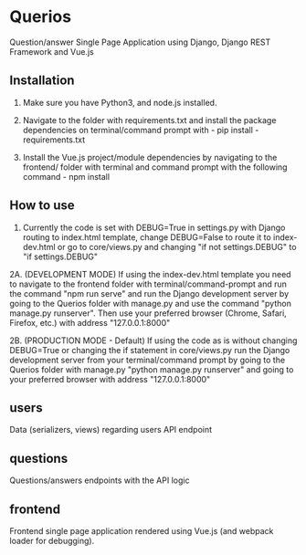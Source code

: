 # Querios
Question/answer Single Page Application using Django, Django REST Framework and Vue.js

## Installation
1. Make sure you have Python3, and node.js installed.

2. Navigate to the folder with requirements.txt and install the package dependencies on terminal/command prompt with - 
  pip install - requirements.txt
  
3. Install the Vue.js project/module dependencies by navigating to the frontend/ folder with terminal and command prompt with the following command - 
  npm install

## How to use
1. Currently the code is set with DEBUG=True in settings.py with Django routing to index.html template, change DEBUG=False to route it to index-dev.html or go to core/views.py and changing "if not settings.DEBUG" to "if settings.DEBUG"


2A. (DEVELOPMENT MODE) If using the index-dev.html template you need to navigate to the frontend folder with terminal/command-prompt and run the command "npm run serve" and run the Django development server by going to the Querios folder with manage.py and use the command "python manage.py runserver". Then use your preferred browser (Chrome, Safari, Firefox, etc.) with address "127.0.0.1:8000"


2B. (PRODUCTION MODE - Default) If using the code as is without changing DEBUG=True or changing the if statement in core/views.py run the Django development server from your terminal/command prompt by going to the Querios folder with manage.py "python manage.py runserver" and going to your preferred browser with address "127.0.0.1:8000"


## users
Data (serializers, views) regarding users API endpoint

## questions
Questions/answers endpoints with the API logic

## frontend
Frontend single page application rendered using Vue.js (and webpack loader for debugging).
